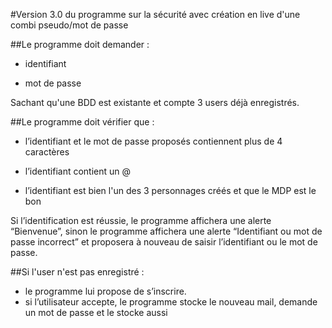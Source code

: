 #Version 3.0 du programme sur la sécurité avec création en live d'une combi pseudo/mot de passe

##Le programme doit demander :


- identifiant

- mot de passe

Sachant qu'une BDD est existante et compte 3 users déjà enregistrés.

##Le programme doit vérifier que :



- l’identifiant et le mot de passe proposés contiennent plus de 4 caractères

- l’identifiant contient un @

- l’identifiant est bien l'un des 3 personnages créés et que le MDP est le bon

Si l’identification est réussie, le programme affichera une alerte “Bienvenue”, sinon le programme affichera une alerte “Identifiant ou mot de passe incorrect” et proposera à nouveau de saisir l’identifiant ou le mot de passe.

##Si l'user n'est pas enregistré :

- le programme lui propose de s’inscrire.
- si l’utilisateur accepte, le programme stocke le nouveau mail, demande un mot de passe et le stocke aussi
